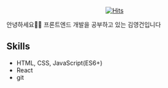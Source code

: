 <div align=center>
	
  [![Hits](https://hits.seeyoufarm.com/api/count/incr/badge.svg?url=https%3A%2F%2Fgithub.com%2Fgjbae1212%2Fhit-counter&count_bg=%2379C83D&title_bg=%23555555&icon=&icon_color=%23E7E7E7&title=hits&edge_flat=false)](https://hits.seeyoufarm.com)
	
</div>
안녕하세요🙋🙋
프론트엔드 개발을 공부하고 있는 김영건입니다 

## Skills
* HTML, CSS, JavaScript(ES6+)
* React
* git
